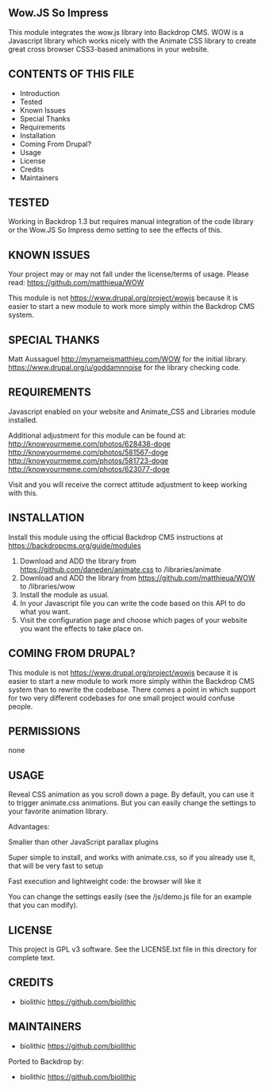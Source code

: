 Wow.JS So Impress
---------------------

This module integrates the wow.js library into Backdrop CMS. WOW is a Javascript library which works nicely with the Animate CSS library to create great cross browser CSS3-based animations in your website.

CONTENTS OF THIS FILE
---------------------

 - Introduction
 - Tested
 - Known Issues
 - Special Thanks
 - Requirements
 - Installation
 - Coming From Drupal?
 - Usage
 - License
 - Credits
 - Maintainers

TESTED
-----

Working in Backdrop 1.3 but requires manual integration of the code library or the Wow.JS So Impress demo setting to see the effects of this.

KNOWN ISSUES
---------------------

Your project may or may not fall under the license/terms of usage.  Please read: https://github.com/matthieua/WOW

This module is not https://www.drupal.org/project/wowjs because it is easier to start a new module to work more simply within the Backdrop CMS system.

SPECIAL THANKS
--------------

Matt Aussaguel <http://mynameismatthieu.com/WOW> for the initial library.
<https://www.drupal.org/u/goddamnnoise> for the library checking code.

REQUIREMENTS
------------

Javascript enabled on your website and Animate_CSS and Libraries module installed.

Additional adjustment for this module can be found at:
http://knowyourmeme.com/photos/628438-doge
http://knowyourmeme.com/photos/581567-doge
http://knowyourmeme.com/photos/581723-doge
http://knowyourmeme.com/photos/623077-doge

Visit and you will receive the correct attitude adjustment to keep working with this.

INSTALLATION
------------

Install this module using the official Backdrop CMS instructions at https://backdropcms.org/guide/modules

1. Download and ADD the library from https://github.com/daneden/animate.css to /libraries/animate
2. Download and ADD the library from https://github.com/matthieua/WOW to /libraries/wow
3. Install the module as usual.
4. In your Javascript file you can write the code based on this API to do what you want.
5. Visit the configuration page and choose which pages of your website you want the effects to take place on.

COMING FROM DRUPAL?
-------------------

This module is not https://www.drupal.org/project/wowjs because it is easier to start a new module to work more simply within the Backdrop CMS system than to rewrite the codebase.  There comes a point in which support for two very different codebases for one small project would confuse people.

PERMISSIONS
------------

none

USAGE
-----

Reveal CSS animation as you scroll down a page. By default, you can use it to trigger animate.css animations. But you can easily change the settings to your favorite animation library.

Advantages:

Smaller than other JavaScript parallax plugins

Super simple to install, and works with animate.css, so if you already use it, that will be very fast to setup

Fast execution and lightweight code: the browser will like it

You can change the settings easily (see the /js/demo.js file for an example that you can modify).

LICENSE
-------

This project is GPL v3 software. See the LICENSE.txt file in this directory for complete text.

CREDITS
-----------

- biolithic <https://github.com/biolithic>

MAINTAINERS
-----------

- biolithic <https://github.com/biolithic>

Ported to Backdrop by:

- biolithic <https://github.com/biolithic>
